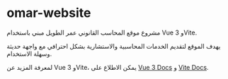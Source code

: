 # omar-website

مشروع موقع المحاسب القانوني عمر الطويل مبني باستخدام Vue 3 وVite.

يهدف الموقع لتقديم الخدمات المحاسبية والاستشارية بشكل احترافي مع واجهة حديثة وسهلة الاستخدام.

لمعرفة المزيد عن Vue 3 وVite، يمكن الاطلاع على [Vue 3 Docs](https://v3.vuejs.org/) و [Vite Docs](https://vitejs.dev/).
